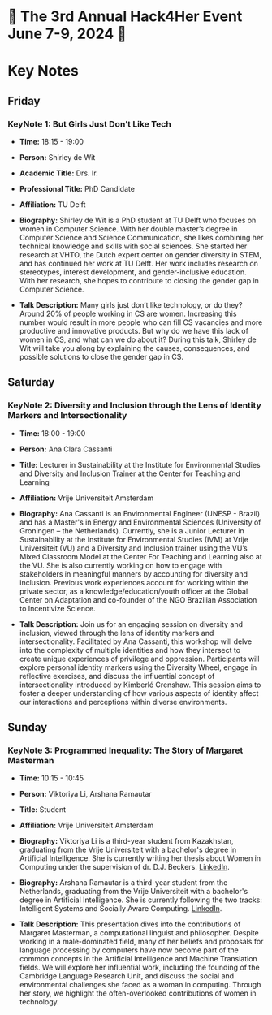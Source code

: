 # 🌟 The 3rd Annual Hack4Her Event June 7-9, 2024 🌟

# Key Notes

## Friday  

### KeyNote 1: But Girls Just Don’t Like Tech 

- **Time:** 18:15 - 19:00
  
- **Person:**  Shirley de Wit
  
- **Academic Title:** Drs. Ir.

- **Professional Title:** PhD Candidate 
  
- **Affiliation:** TU Delft
  
- **Biography:** Shirley de Wit is a PhD student at TU Delft who focuses on women in Computer Science. With her double master’s degree in Computer Science and Science Communication, she likes combining her technical knowledge and skills with social sciences. She started her research at VHTO, the Dutch expert center on gender diversity in STEM, and has continued her work at TU Delft. Her work includes research on stereotypes, interest development, and gender-inclusive education. With her research, she hopes to contribute to closing the gender gap in Computer Science.
  
- **Talk Description:** Many girls just don’t like technology, or do they? Around 20% of people working in CS are women. Increasing this number would result in more people who can fill CS vacancies and more productive and innovative products. But why do we have this lack of women in CS, and what can we do about it? During this talk, Shirley de Wit will take you along by explaining the causes, consequences, and possible solutions to close the gender gap in CS.

  



## Saturday  


### KeyNote 2: Diversity and Inclusion through the Lens of Identity Markers and Intersectionality  

- **Time:** 18:00 - 19:00
  
- **Person:** Ana Clara Cassanti
  
- **Title:** Lecturer in Sustainability at the Institute for Environmental Studies and Diversity and Inclusion Trainer at the Center for Teaching and Learning
  
- **Affiliation:** Vrije Universiteit Amsterdam
  
- **Biography:** Ana Cassanti is an Environmental Engineer (UNESP - Brazil) and has a Master's in Energy and Environmental Sciences (University of Groningen – the Netherlands). Currently, she is a Junior Lecturer in Sustainability at the Institute for Environmental Studies (IVM) at Vrije Universiteit (VU) and a Diversity and Inclusion trainer using the VU’s Mixed Classroom Model at the Center For Teaching and Learning also at the VU. She is also currently working on how to engage with stakeholders in meaningful manners by accounting for diversity and inclusion. Previous work experiences account for working within the private sector, as a knowledge/education/youth officer at the Global Center on Adaptation and co-founder of the NGO Brazilian Association to Incentivize Science.
  
- **Talk Description:** Join us for an engaging session on diversity and inclusion, viewed through the lens of identity markers and intersectionality. Facilitated by Ana Cassanti, this workshop will delve into the complexity of multiple identities and how they intersect to create unique experiences of privilege and oppression. Participants will explore personal identity markers using the Diversity Wheel, engage in reflective exercises, and discuss the influential concept of intersectionality introduced by Kimberlé Crenshaw. This session aims to foster a deeper understanding of how various aspects of identity affect our interactions and perceptions within diverse environments.



  

## Sunday 


### KeyNote 3: Programmed Inequality: The Story of Margaret Masterman

- **Time:** 10:15 - 10:45
  
- **Person:** Viktoriya Li, Arshana Ramautar
  
- **Title:** Student
  
- **Affiliation:** Vrije Universiteit Amsterdam
  
- **Biography:** Viktoriya Li is a third-year student from Kazakhstan, graduating from the Vrije Universiteit with a bachelor's degree in Artificial Intelligence. She is currently writing her thesis about Women in Computing under the supervision of dr. D.J. Beckers. [LinkedIn](https://www.linkedin.com/in/viktoriya-li-003161262/?utm_source=share&utm_campaign=share_via&utm_content=profile&utm_medium=ios_app).
  
- **Biography:** Arshana Ramautar is a third-year student from the Netherlands, graduating from the Vrije Universiteit with a bachelor's degree in Artificial Intelligence. She is currently following the two tracks: Intelligent Systems and Socially Aware Computing. [LinkedIn](https://www.linkedin.com/in/arshana-ramautar-5638891ba/?utm_source=share&utm_campaign=share_via&utm_content=profile&utm_medium=ios_app).
  
- **Talk Description:** This presentation dives into the contributions of Margaret Masterman, a computational linguist and philosopher. Despite working in a male-dominated field, many of her beliefs and proposals for language processing by computers have now become part of the common concepts in the Artificial Intelligence and Machine Translation fields. We will explore her influential work, including the founding of the Cambridge Language Research Unit, and discuss the social and environmental challenges she faced as a woman in computing. Through her story, we highlight the often-overlooked contributions of women in technology.



